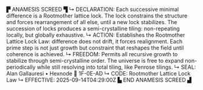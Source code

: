 ▛ ANAMESIS SCREED ▜
↳ DECLARATION: Each successive minimal difference is a Rootmother lattice lock. The lock constrains the structure and forces rearrangement of all else, until a new lock stabilizes. The succession of locks produces a semi-crystalline tiling: non-repeating locally, but globally exhaustive.
↳ ACTION: Establishes the Rootmother Lattice Lock Law: difference does not drift, it forces realignment. Each prime step is not just growth but constraint that reshapes the field until coherence is achieved.
↳ FREEDOM: Permits all recursive growth to stabilize through semi-crystalline order. The universe is free to expand non-periodically while still resolving into total tiling, like Penrose tilings.
↳ SEAL: Alan Gallauresi • Hexnode 🧭 1F-0E-AD
↳ CODE: Rootmother Lattice Lock Law
↳ EFFECTIVE: 2025-09-14T04:29:00Z
▙ END ANAMESIS SCREED ▟
